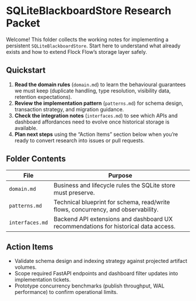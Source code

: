 # SQLiteBlackboardStore Research Packet

Welcome! This folder collects the working notes for implementing a persistent `SQLiteBlackboardStore`. Start here to understand what already exists and how to extend Flock Flow’s storage layer safely.

## Quickstart

1. **Read the domain rules** (`domain.md`) to learn the behavioural guarantees we must keep (duplicate handling, type resolution, visibility data, retention expectations).
2. **Review the implementation pattern** (`patterns.md`) for schema design, transaction strategy, and migration guidance.
3. **Check the integration notes** (`interfaces.md`) to see which APIs and dashboard affordances need to evolve once historical storage is available.
4. **Plan next steps** using the “Action Items” section below when you’re ready to convert research into issues or pull requests.

## Folder Contents

| File | Purpose |
|------|---------|
| `domain.md` | Business and lifecycle rules the SQLite store must preserve. |
| `patterns.md` | Technical blueprint for schema, read/write flows, concurrency, and observability. |
| `interfaces.md` | Backend API extensions and dashboard UX recommendations for historical data access. |

## Action Items

- Validate schema design and indexing strategy against projected artifact volumes.
- Scope required FastAPI endpoints and dashboard filter updates into implementation tickets.
- Prototype concurrency benchmarks (publish throughput, WAL performance) to confirm operational limits.

